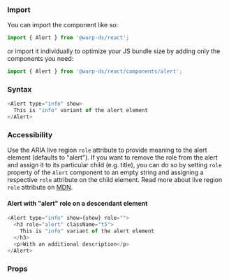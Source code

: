 ### Import

You can import the component like so:
```js
import { Alert } from '@warp-ds/react';
```

or import it individually to optimize your JS bundle size by adding only the components you need:
```js
import { Alert } from '@warp-ds/react/components/alert';

```

### Syntax

```js
<Alert type="info" show>
  This is "info" variant of the alert element
</Alert>
```

### Accessibility

Use the ARIA live region `role` attribute to provide meaning to the alert
element (defaults to "alert"). If you want to remove the role from the alert and
assign it to its particular child (e.g. title), you can do so by setting `role`
property of the `Alert` component to an empty string and assigning a respective
`role` attribute on the child element. Read more about live region `role`
attribute on
[MDN](https://developer.mozilla.org/en-US/docs/Web/Accessibility/ARIA/ARIA_Live_Regions#roles_with_implicit_live_region_attributes).

#### Alert with "alert" role on a descendant element

```js
<Alert type="info" show={show} role="">
  <h3 role="alert" className="t5">
    This is "info" variant of the alert element
  </h3>
  <p>With an additional description</p>
</Alert>
```

### Props

<api-table type=react component="Alert" />